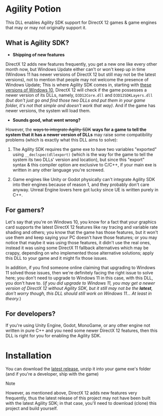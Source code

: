 # Agility Potion

This DLL enables Agility SDK support for DirectX 12 games & game engines that may or may not originally support it.

## What is Agility SDK?

 - **Shipping of new features**

DirectX 12 adds new features frequently, you get a new one like every other month now, but Windows Update either can't or won't keep up in time (Windows 11 has newer versions of DirectX 12 but still may not be the latest versions), not to mention that people may not welcome the presence of Windows Update; This is where Agility SDK comes in, starting with [these versions of Windows 10](https://devblogs.microsoft.com/directx/gettingstarted-dx12agility/#:~:text=For%20Windows%2010,to%20.789), DirectX 12 will check if the game possesses a newer version of its DLLs, namely, `D3D12Core.dll` and `D3D12SDKLayers.dll` *(but don't just go and find those two DLLs and put them in your game folder, it's not that simple and doesn't work that way)*. And if the game has newer versions, the system will load them.

 - **Sounds good, what went wrong?**

However, the ~~ways to integrate Agility SDK~~ **ways for a game to tell the system that it has a newer version of DLLs** may raise some compatibility problems (which is exactly what this DLL aims to solve):

1. The Agility SDK requires the game exe to have two variables "exported" using `__declspec(dllexport)` (which is the way for the game to tell the system its two DLLs' version and location), but since this "export" syntax & this compiler option are exclusive to C/C++, if your main exe is written in any other language you're screwed.

2. Game engines like Unity or Godot physically can't integrate Agility SDK into their engines because of reason 1, and they probably don't care anyway. Unreal Engine lovers here got lucky since UE is written purely in C++.

## For gamers?

Let's say that you're on Windows 10, you know for a fact that your graphics card supports the latest DirectX 12 features like ray tracing and variable rate shading and others; you know that the game has those features, but it won't use them and keep saying your PC doesn't have those features; or you may notice that maybe it was using those features, it didn't use the real ones, instead it was using some DirectX 11 fallback alternatives which may be crappy, depending on who implemented those alternative solutions; apply this DLL to your game and it might fix those issues.

In addition, if you find someone online claiming that upgrading to Windows 11 solved those issues, then we're definitely facing the right issue to solve here; you don't need to upgrade to Windows 11 in this case, with this DLL, you don't have to. (*if you did upgrade to Windows 11, you may get a newer version of DirectX 12 without Agility SDK, but it still may not be the **latest**, don't worry though, this DLL should still work on Windows 11... At least in theory.*)

## For developers?

If you're using Unity Engine, Godot, MonoGame, or any other engine not written in pure C++ and you need some newer DirectX 12 features, then this DLL is right for you for enabling the Agility SDK.

# Installation

You can download the [latest release](https://github.com/wd357dui/Agility-Potion/releases/latest/download/AgilityPotion.zip), unzip it into your game exe's folder (and if you're a developer, ship with the game)

> [!NOTE]
> However, as mentioned above, DirectX 12 adds new features very frequently, thus the latest release of this project may not have been built with the latest Agility SDK; in that case, you'll need to download (clone) this project and build yourself.
